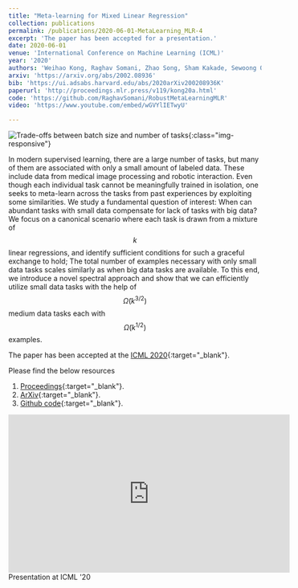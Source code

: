 ```yaml
---
title: "Meta-learning for Mixed Linear Regression"
collection: publications
permalink: /publications/2020-06-01-MetaLearning_MLR-4
excerpt: 'The paper has been accepted for a presentation.'
date: 2020-06-01
venue: 'International Conference on Machine Learning (ICML)'
year: '2020'
authors: 'Weihao Kong, Raghav Somani, Zhao Song, Sham Kakade, Sewoong Oh'
arxiv: 'https://arxiv.org/abs/2002.08936'
bib: 'https://ui.adsabs.harvard.edu/abs/2020arXiv200208936K'
paperurl: 'http://proceedings.mlr.press/v119/kong20a.html'
code: 'https://github.com/RaghavSomani/RobustMetaLearningMLR'
video: 'https://www.youtube.com/embed/wGVYlIETwyU'

---
```


![Trade-offs between batch size and number of tasks](https://raghavsomani.github.io/publications/files/MetaLearning.png){:class="img-responsive"}

In modern supervised learning, there are a large number of tasks, but many of them are associated with only a small amount of labeled data. These include data from medical image processing and robotic interaction. Even though each individual task cannot be meaningfully trained in isolation, one seeks to meta-learn across the tasks from past experiences by exploiting some similarities. We study a fundamental question of interest: When can abundant tasks with small data compensate for lack of tasks with big data? We focus on a canonical scenario where each task is drawn from a mixture of $$k$$ linear regressions, and identify sufficient conditions for such a graceful exchange to hold; The total number of examples necessary with only small data tasks scales similarly as when big data tasks are available. To this end, we introduce a novel spectral approach and show that we can efficiently utilize small data tasks with the help of $$\tilde\Omega(k^{3/2})$$ medium data tasks each with $$\tilde\Omega(k^{1/2})$$ examples.

The paper has been accepted at the [ICML 2020](https://icml.cc/Conferences/2020){:target="_blank"}.

Please find the below resources
1. [Proceedings](http://proceedings.mlr.press/v119/kong20a.html){:target="_blank"}.
2. [ArXiv](https://arxiv.org/abs/2002.08936){:target="_blank"}.
3. [Github code](https://github.com/RaghavSomani/RobustMetaLearningMLR){:target="_blank"}.

<iframe width="560" height="315" src="https://www.youtube.com/embed/wGVYlIETwyU" frameborder="0" allow="accelerometer; autoplay; encrypted-media; gyroscope; picture-in-picture" allowfullscreen></iframe>
<figcaption>Presentation at ICML '20</figcaption>